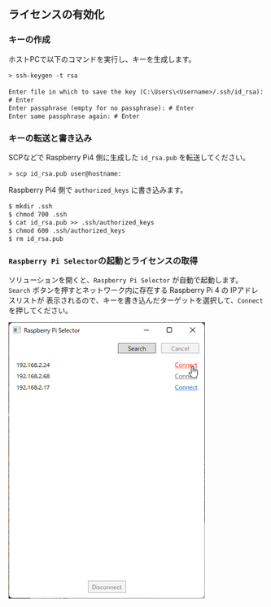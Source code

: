 ## ライセンスの有効化

### キーの作成

ホストPCで以下のコマンドを実行し、キーを生成します。

```
> ssh-keygen -t rsa

Enter file in which to save the key (C:\Users\<Username>/.ssh/id_rsa): # Enter
Enter passphrase (empty for no passphrase): # Enter
Enter same passphrase again: # Enter
```

### キーの転送と書き込み

SCPなどで Raspberry Pi4 側に生成した `id_rsa.pub` を転送してください。

```
> scp id_rsa.pub user@hostname:
```

Raspberry Pi4 側で `authorized_keys` に書き込みます。

```
$ mkdir .ssh
$ chmod 700 .ssh
$ cat id_rsa.pub >> .ssh/authorized_keys
$ chmod 600 .ssh/authorized_keys
$ rm id_rsa.pub
```
### `Raspberry Pi Selector`の起動とライセンスの取得

ソリューションを開くと、`Raspberry Pi Selector` が自動で起動します。
`Search` ボタンを押すとネットワーク内に存在する Raspberry Pi 4 の IPアドレスリストが
表示されるので、キーを書き込んだターゲットを選択して、`Connect` を押してください。

   ![select-rpi4](img/rpi4-selector.png)
